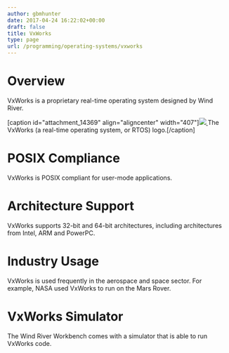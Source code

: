 ```yaml
---
author: gbmhunter
date: 2017-04-24 16:22:02+00:00
draft: false
title: VxWorks
type: page
url: /programming/operating-systems/vxworks
---
```


# Overview




VxWorks is a proprietary real-time operating system designed by Wind River.


[caption id="attachment_14369" align="aligncenter" width="407"][![](/images/2017/04/vxworks-rtos-logo.png)
](/images/2017/04/vxworks-rtos-logo.png) The VxWorks (a real-time operating system, or RTOS) logo.[/caption]


# POSIX Compliance




VxWorks is POSIX compliant for user-mode applications.




# Architecture Support




VxWorks supports 32-bit and 64-bit architectures, including architectures from Intel, ARM and PowerPC.




# Industry Usage




VxWorks is used frequently in the aerospace and space sector. For example, NASA used VxWorks to run on the Mars Rover.




# VxWorks Simulator




The Wind River Workbench comes with a simulator that is able to run VxWorks code.
